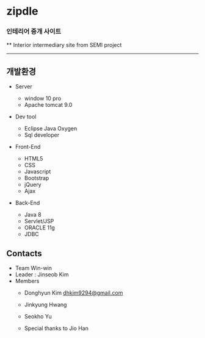 # zipdle
### 인테리어 중개 사이트

** Interior intermediary site
from SEMI project

---------------
## 개발환경 

- Server
   - window 10 pro
   - Apache tomcat 9.0

- Dev tool
   - Eclipse Java Oxygen
   - Sql developer

- Front-End
   - HTML5
   - CSS
   - Javascript
   - Bootstrap
   - jQuery
   - Ajax

- Back-End
   - Java 8
   - Servlet/JSP
   - ORACLE 11g
   - JDBC 

## Contacts

- Team Win-win
- Leader : Jinseob Kim
- Members
   - Donghyun Kim dhkim9294@gmail.com
   - Jinkyung Hwang
   - Seokho Yu
   
   - Special thanks to Jio Han
